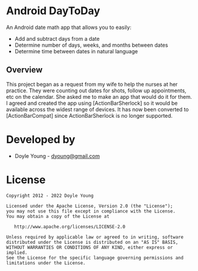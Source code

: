Android DayToDay
================

An Android date math app that allows you to easily:
* Add and subtract days from a date
* Determine number of days, weeks, and months between dates
* Determine time between dates in natural language

Overview
--------

This project began as a request from my wife to help the nurses at her practice.
They were counting out dates for shots, follow up appointments, etc on the
calendar. She asked me to make an app that would do it for them. I agreed and
created the app using [ActionBarSherlock] so it would be available across the
widest range of devices. It has now been converted to [ActionBarCompat] since
ActionBarSherlock is no longer supported.

Developed by
============
* Doyle Young - dyoung@gmail.com

License
=======

    Copyright 2012 - 2022 Doyle Young

    Licensed under the Apache License, Version 2.0 (the "License");
    you may not use this file except in compliance with the License.
    You may obtain a copy of the License at

       http://www.apache.org/licenses/LICENSE-2.0

    Unless required by applicable law or agreed to in writing, software
    distributed under the License is distributed on an "AS IS" BASIS,
    WITHOUT WARRANTIES OR CONDITIONS OF ANY KIND, either express or implied.
    See the License for the specific language governing permissions and
    limitations under the License.
